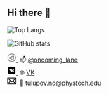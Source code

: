 ## Hi there 👋
![Top Langs](https://github-readme-stats.vercel.app/api/top-langs/?username=oncominglane&layout=compact&langs_count=8&theme=dark&hide=TeX,Jupyter%20Notebook)

![GitHub stats](https://github-readme-stats.vercel.app/api?username=oncominglane&show_icons=true&theme=dark)

<p align="left">
  <a href="https://t.me/oncoming_lane" target="_blank">
    <img src="icons/telegram.png" alt="Telegram" width="20"/>
  </a>
  &nbsp;📫 <a href="https://t.me/oncoming_lane" target="_blank">@oncoming_lane</a>
  <br/>

  <a href="https://vk.com/oncoming_lane" target="_blank">
    <img src="icons/vk.png" alt="VK" width="20"/>
  </a>
  &nbsp;🌐 <a href="https://vk.com/oncoming_lane" target="_blank">VK</a>
  <br/>

  <img src="icons/email.png" alt="Email" width="20"/>
  &nbsp;📧 tulupov.nd@phystech.edu
</p>

<!--
**oncominglane/oncominglane** is a ✨ _special_ ✨ repository because its `README.md` (this file) appears on your GitHub profile.

Here are some ideas to get you started:

- 🔭 I’m currently working on ...
- 🌱 I’m currently learning ...
- 👯 I’m looking to collaborate on ...
- 🤔 I’m looking for help with ...
- 💬 Ask me about ...
- 📫 How to reach me: ...
- 😄 Pronouns: ...
- ⚡ Fun fact: ...
-->
